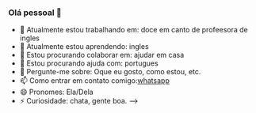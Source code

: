 ### Olá pessoal 👋

- 🔭 Atualmente estou trabalhando em: doce em canto de profeesora de ingles 
- 🌱 Atualmente estou aprendendo: ingles 
- 👯 Estou procurando colaborar em: ajudar em casa 
- 🤔 Estou procurando ajuda com: portugues 
- 💬 Pergunte-me sobre: Oque eu gosto, como estou, etc.
- 📫 Como entrar em contato comigo:[whatsapp]((46)98809-1771)
- 😄 Pronomes: Ela/Dela
- ⚡ Curiosidade: chata, gente boa.
-->
